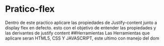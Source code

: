 # Pratico-flex
Dentro de este practico aplicare las propiedades de Justify-content junto a display flex en defecto. esto con el objetivo de entender 
las propiedades y las derivantes de justify content
##Herramientas
Las Herramientas que aplicare seran HTML5, CSS Y JAVASCRIPT, este ultimo con manejo del dom
